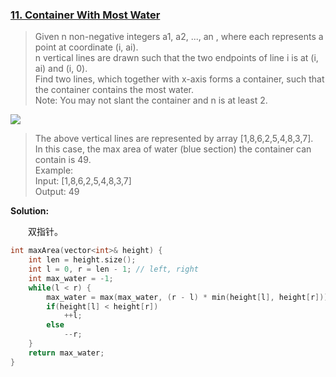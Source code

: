 ### [11. Container With Most Water](https://leetcode.com/problems/container-with-most-water/)

> Given n non-negative integers a1, a2, ..., an , where each represents a point at coordinate (i, ai). \
> n vertical lines are drawn such that the two endpoints of line i is at (i, ai) and (i, 0). \
> Find two lines, which together with x-axis forms a container, such that the container contains the most water.\
> Note: You may not slant the container and n is at least 2.

![](https://s3-lc-upload.s3.amazonaws.com/uploads/2018/07/17/question_11.jpg)

> The above vertical lines are represented by array [1,8,6,2,5,4,8,3,7]. \
> In this case, the max area of water (blue section) the container can contain is 49.\
> Example:\
> Input: [1,8,6,2,5,4,8,3,7]\
> Output: 49

**Solution:**

&emsp;&emsp;双指针。
```cpp
int maxArea(vector<int>& height) {
    int len = height.size();
    int l = 0, r = len - 1; // left, right
    int max_water = -1;
    while(l < r) {
        max_water = max(max_water, (r - l) * min(height[l], height[r]));
        if(height[l] < height[r])
            ++l;
        else
            --r;
    }
    return max_water;
}
```
